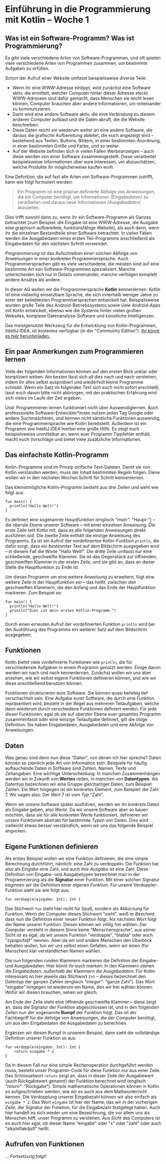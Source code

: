 # Einführung in die Programmierung mit Kotlin – Woche 1

## Was ist ein Software-Programm? Was ist Programmierung?

Es gibt viele verschiedene Arten von Software-Programmen,
und oft spielen viele verschiedene Arten von Programmen zusammen,
um bestimmte Aufgaben zu erfüllen.

Schon der Aufruf einer Website umfasst beispielsweise diverse Teile:
* Wenn ihr eine WWW-Adresse eintippt,
wird zunächst eine Software aktiv,
die ermittelt, welcher Computer hinter dieser Adresse steckt. 
WWW-Adressen sind dafür gemacht, dass Menschen sie leicht lesen können,
Computer brauchen aber andere Informationen, um miteinander zu kommunizieren.
* Dann wird eine andere Software aktiv,
die eine Verbindung zu diesem anderen Computer aufbaut
und die Daten abruft, die die Website beschreiben.
* Diese Daten reicht sie wiederum weiter an eine andere Software,
die daraus die grafische Aufbereitung ableitet, die euch angezeigt wird –
bestehend aus Texten, Buttons, Bildern,
in einer bestimmten Anordnung, in einer bestimmten Größe und Farbe, und so weiter.
* Auf der Website befinden sich in vielen Fällen Werbeanzeigen –
auch diese werden von einer Software zusammengestellt.
Diese verarbeitet beispielsweise Informationen über eure Interessen,
um abzuschätzen, welche Produkte ihr möglicherweise kaufen wollt.

Eine Definition, die auf fast alle Arten von Software-Programmen zutrifft,
kann wie folgt formuliert werden:

> Ein Programm ist eine präzise definierte Abfolge von _Anweisungen_,
> die ein Computer benötigt,
> um Informationen _(Eingabedaten)_ zu verarbeiten
> und daraus neue Informationen _(Ausgabedaten)_ abzuleiten.

Dies trifft sowohl dann zu, wenn ihr ein Software-Programm als Ganzes betrachtet
(zum Beispiel: die Eingabe ist eine WWW-Adresse,
die Ausgabe eine graphisch aufbereitete, funktionsfähige Website),
als auch dann, wenn ihr die einzelnen Bestandteile einer Software betrachtet.
In vielen Fällen werden die Ausgabedaten eines ersten Teil-Programms
anschließend als Eingabedaten für den nächsten Schritt verwendet.

_Programmierung_ ist das Aufschreiben einer solchen Abfolge von Anweisungen
in einer konkreten Programmiersprache.
Auch Programmiersprachen gibt es viele verschiedene,
die meisten sind auf eine bestimmte Art von Software-Programmen spezialisiert.
Manche unterscheiden sich nur in Details voneinander,
manche verfolgen komplett andere Ansätze als andere.

In dieser AG wollen wir die Programmiersprache **Kotlin** kennenlernen.
Kotlin ist eine vielseitig einsetzbare Sprache,
die sich innerhalb weniger Jahre zu einer der beliebtesten Programmiersprachen entwickelt hat.
Beispielsweise wurden große Teile des Android-Betriebssystems
sowie viele Android-Apps mit Kotlin entwickelt,
ebenso wie die Systeme hinter vielen großen Websites,
komplexe Datenanalyse-Software und künstliche Intelligenzen.

Das meistgenutzte Werkzeug für die Entwicklung von Kotlin-Programmen,
IntelliJ IDEA, ist kostenlos verfügbar (in der "Community Edition").
[Ihr könnt es hier herunterladen.](https://www.jetbrains.com/de-de/idea/download/)

## Ein paar Anmerkungen zum Programmieren lernen

Viele der folgenden Informationen können auf den ersten Blick unklar oder kompliziert wirken.
Am besten lässt sich all dies nach und nach verstehen,
indem ihr alles selbst ausprobiert
und wiederholt kleine Programme schreibt.
Wenn ein Satz im folgenden Text sich euch nicht sofort erschließt,
lasst euch davon bitte nicht abbringen,
mit der praktischen Erfahrung wird sich vieles im Laufe der Zeit ergeben.

Und: Programmieren lernen funktioniert nicht über Auswendiglernen.
Auch professionelle Software-Entwickler*innen nutzen jeden Tag Google
oder andere Suchmaschinen,
und kennen nicht sämtliche Funktionen auswendig,
die eine Programmiersprache wie Kotlin bereitstellt.
Außerdem ist ein Programm wie IntelliJ IDEA hierbei eine große Hilfe.
Es zeigt euch beispielsweise unmittelbar an,
wenn euer Programm Tippfehler enthält,
macht euch Vorschläge und bietet viele zusätzliche Informationen.

## Das einfachste Kotlin-Programm

Kotlin-Programme sind im Prinzip einfache Text-Dateien.
Damit sie von Kotlin verstanden werden, muss der Inhalt bestimmten Regeln folgen.
Diese wollen wir in den nächsten Wochen Schritt für Schritt kennenlernen.

Das kleinstmögliche Kotlin-Programm besteht aus drei Zeilen und sieht wie folgt aus: 

```
fun main() {
  println("Hallo Welt!")
}
```

Es definiert eine sogenannte _Hauptfunktion_ (englisch _"main"_: "Haupt-")
– die oberste Ebene unserer Software –
mit einer einzelnen Anweisung.
Die erste Zeile teilt Kotlin mit, dass es alle folgenden Anweisungen direkt ausführen soll.
Die zweite Zeile enthält die einzige Anweisung des Programms.
Es ist ein Aufruf der vordefinierten Kotlin-Funktion `println`,
die dafür sorgt, dass ein bestimmter Text auf dem Bildschirm ausgegeben wird –
in diesem Fall die Worte "Hallo Welt!".
Die dritte Zeile umfasst nur eine schließende, geschweifte Klammer.
Sie ist das Gegenstück zur öffnenden, geschweiften Klammer in der ersten Zeile,
und sie gibt an, dass an dieser Stelle die Hauptfunktion zu Ende ist.

Um dieses Programm um eine weitere Anweisung zu erweitern,
fügt eine weitere Zeile in der Hauptfunktion ein –
das heißt, zwischen den geschweiften Klammern,
die den Anfang und das Ende der Hauptfunktion markieren.
Zum Beispiel so:

```
fun main() {
  println("Hallo Welt!")
  println("Dies ist mein erstes Kotlin-Programm.")
}
```

Durch einen erneuten Aufruf der vordefinierten Funktion `println`
wird bei der Ausführung des Programms ein weiterer Satz auf dem Bildschirm ausgegeben.

## Funktionen

Kotlin bietet viele vordefinierte Funktionen wie `println`,
die für verschiedenste Aufgaben in einem Programm genutzt werden.
Einige davon werden wir nach und nach kennenlernen.
Zunächst wollen wir uns aber ansehen, wie wir selbst eigene Funktionen definieren können,
und wie wir diese anschließend benutzen können.

Funktionen strukturieren eure Software.
Sie können quasi beliebig tief verschachtelt sein.
Eine Aufgabe eurer Software, die durch eine Funktion repräsentiert wird,
besteht in der Regel aus mehreren Teilaufgaben,
welche dann wiederum durch verschiedene Funktionen definiert werden.
Für jede dieser Funktionen,
egal ob sie auf oberster Ebene euer gesamtes Programm zusammenfasst
oder eine winzige Teilaufgabe definiert,
gilt die obige Definition:
Sie haben Eingabedaten, Ausgabedaten und eine Abfolge von Anweisungen.

## Daten

Was genau sind denn nun diese "Daten", von denen ich hier spreche?
Daten können so ziemlich jede Art von Information sein.
Beispiele für häufig auftauchende Daten in Software sind Zahlen, Namen, Texte und Zeitangaben.
Eine wichtige Unterscheidung:
In manchen Zusammenhängen werden wir in Zukunft von **Werten** reden,
in manchen von **Datentypen**.
Als Datentyp bezeichnen wir eine Gruppe gleichartiger Daten, zum Beispiel: Zahlen.
Ein Wert hingegen ist ein konkretes Element, zum Beispiel: die Zahl 7.
Wir sagen also: Der _Wert_ 7 ist vom _Typ_ "Zahl".

Wenn wir unsere Software später ausführen,
werden wir ihr _konkrete_ Daten als Eingabe geben, also _Werte_.
Da wir unsere Software aber so bauen möchten,
dass sie für alle konkreten Werte funktioniert,
definieren wir unsere Funktionen abstrakt für bestimmte _Typen_ von Daten.
Dies wird vielleicht etwas besser verständlich,
wenn wir uns das folgende Beispiel angucken.

## Eigene Funktionen definieren

Als erstes Beispiel wollen wir eine Funktion definieren,
die eine simple Berechnung durchführt, nämlich:
eine Zahl zu verdoppeln.
Die Funktion hat also als _Eingabe_ eine Zahl,
und auch ihre _Ausgabe_ ist eine Zahl.
Diese Definition von Eingabe- und Ausgabetypen
bezeichnet man in der Programmierung als die **Signatur** einer Funktion.
Mit einer solchen Signatur beginnen wir die Definition einer eigenen Funktion.
Für unsere Verdoppler-Funktion sieht sie wie folgt aus:

```
fun verdopple(eingabe: Int): Int {
```

Das Stichwort `fun` steht hier nicht für Spaß,
sondern als Abkürzung für Funktion.
Wenn der Computer dieses Stichwort "sieht", weiß er Bescheid,
dass nun die Definition einer neuen Funktion folgt.
Als nächstes Wort folgt der Name unserer Funktion.
Diesen können wir völlig frei wählen.
Der Computer versteht in diesem Sinne keine "Menschensprache",
aus seiner Sicht ist es egal,
ob wir unsere Funktion "verdopple", "blabla" oder auch "zypqpufaljf" nennen.
Aber da wir und andere Menschen den Überblick behalten wollen,
tun wir uns selbst einen Gefallen,
wenn wir einen (für Menschen) klar verständlichen Namen wählen.

Die nun folgenden runden Klammern markieren die Definition
der Eingabe- und Ausgabedaten.
Hier könnt ihr euch merken:
_In_ den Klammern stehen die _Eingabedaten_,
_außerhalb_ der Klammern die _Ausgabedaten_.
Für Kotlin interessant ist hier jeweils das Stichwort `Int` –
dieses bezeichnet den Datentyp der ganzen Zahlen (englisch _"integer"_: "ganze Zahl").
Das Wort "eingabe" hingegen ist wiederum ein Name,
den wir frei wählen können.
Wofür wir diesen brauchen, sehen wir gleich.

Am Ende der Zeile steht eine öffnende geschweifte Klammer –
diese zeigt an, dass die Signatur der Funktion abgeschlossen ist,
und in den folgenden Zeilen nun der sogenannte **Rumpf** der Funktion folgt.
Das ist der Fachbegriff für die Abfolge von Anweisungen,
die der Computer benötigt, um aus den Eingabedaten die Ausgabedaten zu berechnen.

Ergänzen wir diesen Rumpf in unserem Beispiel,
dann sieht die vollständige Definition unserer Funktion so aus:

```
fun verdopple(eingabe: Int): Int {
    return eingabe * 2
}
```

Da in diesem Fall nur eine simple Rechenoperation durchgeführt werden muss,
besteht unser Programm-Code für diese Funktion nur aus einer Zeile.
Das Schlüsselwort `return` zeigt an,
dass in dieser Zeile der Ausgabewert (auch Rückgabewert genannt) der Funktion berechnet wird
(englisch _"return"_: "Rückgabe").
Simple mathematische Operationen können in Kotlin so aufgeschrieben werden,
wie wir es auch aus dem Matheunterricht kennen.
Die Verdopplung unserer Eingabezahl können wir also einfach als `eingabe * 2`.
Das Wort `eingabe` ist hier der Name, das wir in der vorherigen Zeile,
der Signatur der Funktion,
für die Eingabezahl festgelegt haben.
Auch hier handelt es sich wieder um eine Bezeichnung,
die vor allem uns als Menschen hilft, unser Programm zu verstehen.
Aus Sicht des Computers ist es auch hier egal,
ob dieser Name "eingabe" oder "x" oder "zahl" oder auch "alkjdsflakdjsfl" heißt.

## Aufrufen von Funktionen

_... Fortsetzung folgt!_